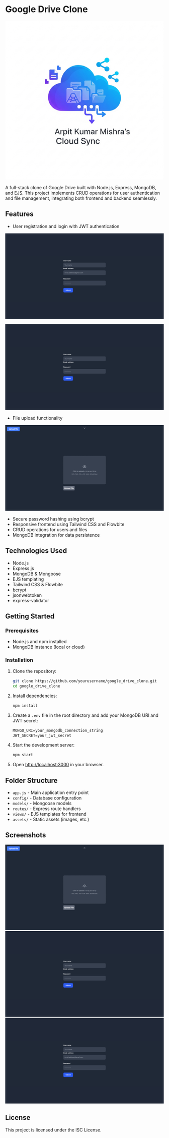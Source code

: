 # Google Drive Clone

![Google Drive Clone Banner](assets/GDCloneLOGO.png)

A full-stack clone of Google Drive built with Node.js, Express, MongoDB, and EJS. This project implements CRUD operations for user authentication and file management, integrating both frontend and backend seamlessly.

## Features

- User registration and login with JWT authentication

![Register Page Banner](assets/Register_GDClone.png)

![Login Page Banner](assets/Login_GDClone.png)


- File upload functionality

![Login Page Banner](assets/Home_GDClone.png)

- Secure password hashing using bcrypt
- Responsive frontend using Tailwind CSS and Flowbite
- CRUD operations for users and files
- MongoDB integration for data persistence

## Technologies Used

- Node.js
- Express.js
- MongoDB & Mongoose
- EJS templating
- Tailwind CSS & Flowbite
- bcrypt
- jsonwebtoken
- express-validator

## Getting Started

### Prerequisites

- Node.js and npm installed
- MongoDB instance (local or cloud)

### Installation

1. Clone the repository:
    ```sh
    git clone https://github.com/yourusername/google_drive_clone.git
    cd google_drive_clone
    ```

2. Install dependencies:
    ```sh
    npm install
    ```

3. Create a `.env` file in the root directory and add your MongoDB URI and JWT secret:
    ```
    MONGO_URI=your_mongodb_connection_string
    JWT_SECRET=your_jwt_secret
    ```

4. Start the development server:
    ```sh
    npm start
    ```

5. Open [http://localhost:3000](http://localhost:3000) in your browser.

## Folder Structure

- `app.js` - Main application entry point
- `config/` - Database configuration
- `models/` - Mongoose models
- `routes/` - Express route handlers
- `views/` - EJS templates for frontend
- `assets/` - Static assets (images, etc.)

## Screenshots

![Home](assets/Home_GDClone.png)
![Login](assets/Login_GDClone.png)
![Register](assets/Register_GDClone.png)

## License

This project is licensed under the ISC License.